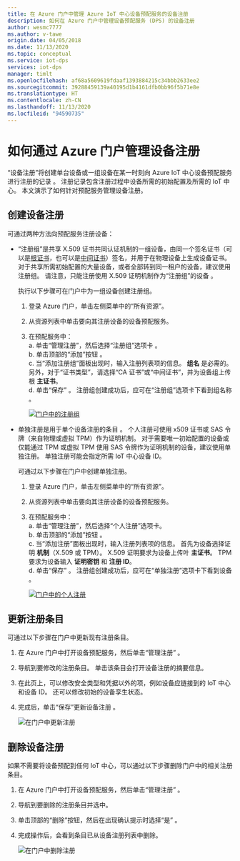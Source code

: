```yaml
---
title: 在 Azure 门户中管理 Azure IoT 中心设备预配服务的设备注册
description: 如何在 Azure 门户中管理设备预配服务 (DPS) 的设备注册
author: wesmc7777
ms.author: v-tawe
origin.date: 04/05/2018
ms.date: 11/13/2020
ms.topic: conceptual
ms.service: iot-dps
services: iot-dps
manager: timlt
ms.openlocfilehash: af68a5609619fdaaf1393884215c34bbb2633ee2
ms.sourcegitcommit: 39288459139a40195d1b4161dfb0bb96f5b71e8e
ms.translationtype: HT
ms.contentlocale: zh-CN
ms.lasthandoff: 11/13/2020
ms.locfileid: "94590735"
---
```

# <a name="how-to-manage-device-enrollments-with-azure-portal"></a>如何通过 Azure 门户管理设备注册

“设备注册”将创建单台设备或一组设备在某一时刻向 Azure IoT 中心设备预配服务进行注册的记录  。 注册记录包含注册过程中设备所需的初始配置及所需的 IoT 中心。 本文演示了如何针对预配服务管理设备注册。


## <a name="create-a-device-enrollment"></a>创建设备注册

可通过两种方法向预配服务注册设备：

* “注册组”是共享 X.509 证书共同认证机制的一组设备，由同一个签名证书（可以是[根证书](/iot-dps/concepts-security#root-certificate)，也可以是[中间证书](/iot-dps/concepts-security#intermediate-certificate)）签名，并用于在物理设备上生成设备证书。 对于共享所需初始配置的大量设备，或者全部转到同一租户的设备，建议使用注册组。 请注意，只能注册使用 X.509 证明机制作为“注册组”的设备  。 

    执行以下步骤可在门户中为一组设备创建注册组。

  1. 登录 Azure 门户，单击左侧菜单中的“所有资源”。   
  1. 从资源列表中单击要向其注册设备的设备预配服务。  
  1. 在预配服务中：  
     a. 单击“管理注册”，然后选择“注册组”选项卡   。  
     b. 单击顶部的“添加”按钮  。  
     c. 当“添加注册组”面板出现时，输入注册列表项的信息。  **组名** 是必需的。 另外，对于“证书类型”，请选择“CA 证书”或“中间证书”，并为设备组上传根 **主证书**。  
     d. 单击“保存”  。 注册组创建成功后，应可在“注册组”选项卡下看到组名称  。  

     [![门户中的注册组](./media/how-to-manage-enrollments/group-enrollment.png)](./media/how-to-manage-enrollments/group-enrollment.png#lightbox)
    

* 单独注册是用于单个设备注册的条目  。 个人注册可使用 x509 证书或 SAS 令牌（来自物理或虚拟 TPM）作为证明机制。 对于需要唯一初始配置的设备或仅能通过 TPM 或虚拟 TPM 使用 SAS 令牌作为证明机制的设备，建议使用单独注册。 单独注册可能会指定所需 IoT 中心设备 ID。

    可通过以下步骤在门户中创建单独注册。

    1. 登录 Azure 门户，单击左侧菜单中的“所有资源”。 
    1. 从资源列表中单击要向其注册设备的设备预配服务。
    1. 在预配服务中：  
       a. 单击“管理注册”，然后选择“个人注册”选项卡。    
       b. 单击顶部的“添加”按钮  。   
       c. 当“添加注册”面板出现时，输入注册列表项的信息。 首先为设备选择证明 **机制**（X.509 或 TPM）。 X.509 证明要求为设备上传叶 **主证书**。 TPM 要求为设备输入 **证明密钥** 和 **注册 ID**。  
       d. 单击“保存”  。 注册组创建成功后，应可在“单独注册”选项卡下看到设备  。  

       [![门户中的个人注册](./media/how-to-manage-enrollments/individual-enrollment.png)](./media/how-to-manage-enrollments/individual-enrollment.png#lightbox)

## <a name="update-an-enrollment-entry"></a>更新注册条目
可通过以下步骤在门户中更新现有注册条目。

1. 在 Azure 门户中打开设备预配服务，然后单击“管理注册”  。 
1. 导航到要修改的注册条目。 单击该条目会打开设备注册的摘要信息。 
1. 在此页上，可以修改安全类型和凭据以外的项，例如设备应链接到的 IoT 中心和设备 ID。 还可以修改初始的设备孪生状态。 
1. 完成后，单击“保存”更新设备注册  。 

    ![在门户中更新注册](./media/how-to-manage-enrollments/update-enrollment.png)

## <a name="remove-a-device-enrollment"></a>删除设备注册
如果不需要将设备预配到任何 IoT 中心，可以通过以下步骤删除门户中的相关注册条目。

1. 在 Azure 门户中打开设备预配服务，然后单击“管理注册”  。 
1. 导航到要删除的注册条目并选中。 
1. 单击顶部的“删除”按钮，然后在出现确认提示时选择“是”   。 
1. 完成操作后，会看到条目已从设备注册列表中删除。 
 
    ![在门户中删除注册](./media/how-to-manage-enrollments/remove-enrollment.png)


